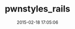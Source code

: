 ---
layout: post
title:  "pwnstyles_rails"
repo:   "pwnall/pwnstyles_rails"
date:   2015-02-18 17:05:06
gemurl: http://github.com/pwnall/pwnstyles_rails
---